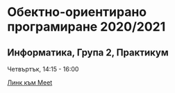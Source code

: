 # Обектно-ориентирано програмиране 2020/2021

## Информатика, Група 2, Практикум
Четвъртък, 14:15 - 16:00

[Линк към Meet](https://meet.google.com/uix-yvub-juh)